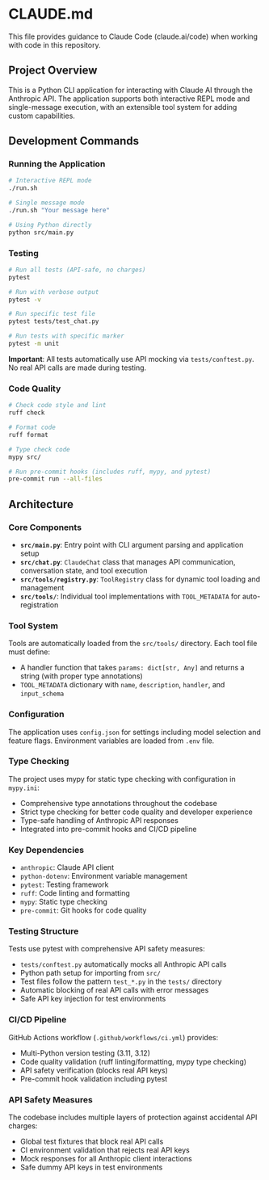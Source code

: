 # CLAUDE.md

This file provides guidance to Claude Code (claude.ai/code) when working with code in this repository.

## Project Overview
This is a Python CLI application for interacting with Claude AI through the Anthropic API. The application supports both interactive REPL mode and single-message execution, with an extensible tool system for adding custom capabilities.

## Development Commands

### Running the Application
```bash
# Interactive REPL mode
./run.sh

# Single message mode
./run.sh "Your message here"

# Using Python directly
python src/main.py
```

### Testing
```bash
# Run all tests (API-safe, no charges)
pytest

# Run with verbose output
pytest -v

# Run specific test file
pytest tests/test_chat.py

# Run tests with specific marker
pytest -m unit
```

**Important**: All tests automatically use API mocking via `tests/conftest.py`. No real API calls are made during testing.

### Code Quality
```bash
# Check code style and lint
ruff check

# Format code
ruff format

# Type check code
mypy src/

# Run pre-commit hooks (includes ruff, mypy, and pytest)
pre-commit run --all-files
```

## Architecture

### Core Components

- **`src/main.py`**: Entry point with CLI argument parsing and application setup
- **`src/chat.py`**: `ClaudeChat` class that manages API communication, conversation state, and tool execution
- **`src/tools/registry.py`**: `ToolRegistry` class for dynamic tool loading and management
- **`src/tools/`**: Individual tool implementations with `TOOL_METADATA` for auto-registration

### Tool System
Tools are automatically loaded from the `src/tools/` directory. Each tool file must define:
- A handler function that takes `params: dict[str, Any]` and returns a string (with proper type annotations)
- `TOOL_METADATA` dictionary with `name`, `description`, `handler`, and `input_schema`

### Configuration
The application uses `config.json` for settings including model selection and feature flags. Environment variables are loaded from `.env` file.

### Type Checking
The project uses mypy for static type checking with configuration in `mypy.ini`:
- Comprehensive type annotations throughout the codebase
- Strict type checking for better code quality and developer experience
- Type-safe handling of Anthropic API responses
- Integrated into pre-commit hooks and CI/CD pipeline

### Key Dependencies
- `anthropic`: Claude API client
- `python-dotenv`: Environment variable management
- `pytest`: Testing framework
- `ruff`: Code linting and formatting
- `mypy`: Static type checking
- `pre-commit`: Git hooks for code quality

### Testing Structure
Tests use pytest with comprehensive API safety measures:
- `tests/conftest.py` automatically mocks all Anthropic API calls
- Python path setup for importing from `src/`
- Test files follow the pattern `test_*.py` in the `tests/` directory
- Automatic blocking of real API calls with error messages
- Safe API key injection for test environments

### CI/CD Pipeline
GitHub Actions workflow (`.github/workflows/ci.yml`) provides:
- Multi-Python version testing (3.11, 3.12)
- Code quality validation (ruff linting/formatting, mypy type checking)
- API safety verification (blocks real API keys)
- Pre-commit hook validation including pytest

### API Safety Measures
The codebase includes multiple layers of protection against accidental API charges:
- Global test fixtures that block real API calls
- CI environment validation that rejects real API keys
- Mock responses for all Anthropic client interactions
- Safe dummy API keys in test environments
